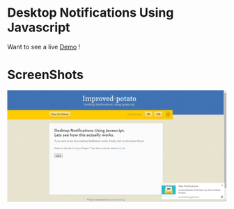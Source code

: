 Desktop Notifications Using Javascript
======================================

Want to see a live 
[Demo](http://amarlearning.github.io/improved-potato) !

ScreenShots
==========

![Desktop Notification](https://raw.githubusercontent.com/amarlearning/improved-potato/master/screenshots/img.jpg)
